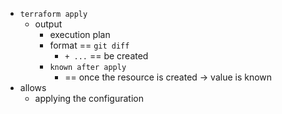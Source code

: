- `terraform apply`
    - output
        - execution plan
        - format == `git diff`
            - `+ ...` == be created
        - `known after apply`
            - == once the resource is created → value is known
- allows
    - applying the configuration